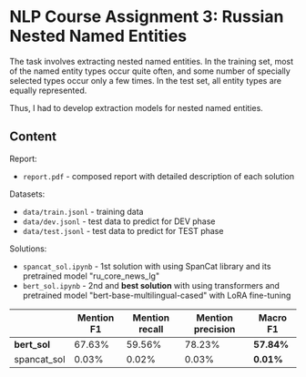 # NLP Course Assignment 3: Russian Nested Named Entities

The task involves extracting nested named entities. In the training set, most of 
the named entity types occur quite often, and some number of specially
selected types occur only a few times. In the test set, all entity types are
equally represented.

Thus, I had to develop extraction models for nested named entities.

## Content

Report:
-  `report.pdf` - composed report with detailed description of each solution
  
Datasets:
- `data/train.jsonl` - training data
- `data/dev.jsonl` - test data to predict for DEV phase
- `data/test.jsonl` - test data to predict for TEST phase

Solutions:
- `spancat_sol.ipynb` - 1st solution with using SpanCat library and its pretrained model "ru_core_news_lg"
- `bert_sol.ipynb` - 2nd and **best solution** with using transformers and pretrained model "bert-base-multilingual-cased" with LoRA fine-tuning

|              | Mention F1  | Mention recall | Mention precision | **Macro F1**|
| ------------ | ----------- | -----------    | -----------       | ----------- |
| **bert_sol** | 67.63%      | 59.56%         | 78.23%            | **57.84%**  |
| spancat_sol  | 0.03%       | 0.02%          | 0.03%             | **0.01%**   |
